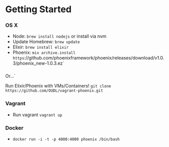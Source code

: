 # Getting Started

### OS X

* Node: `brew install nodejs` or install via nvm
* Update Homebrew: `brew update`
* Elixir: `brew install elixir`
* Phoenix: `mix archive.install https`://github.com/phoenixframework/phoenix/releases/download/v1.0.3/phoenix_new-1.0.3.ez`

### 

Or...`

Run Elixir/Phoenix with VMs/Containers!
`git clone https://github.com/OUDL/vagrant-phoenix.git`

### Vagrant
* Run vagrant `vagrant up`

### Docker
* `docker run -i -t -p 4000:4000 phoenix /bin/bash`
